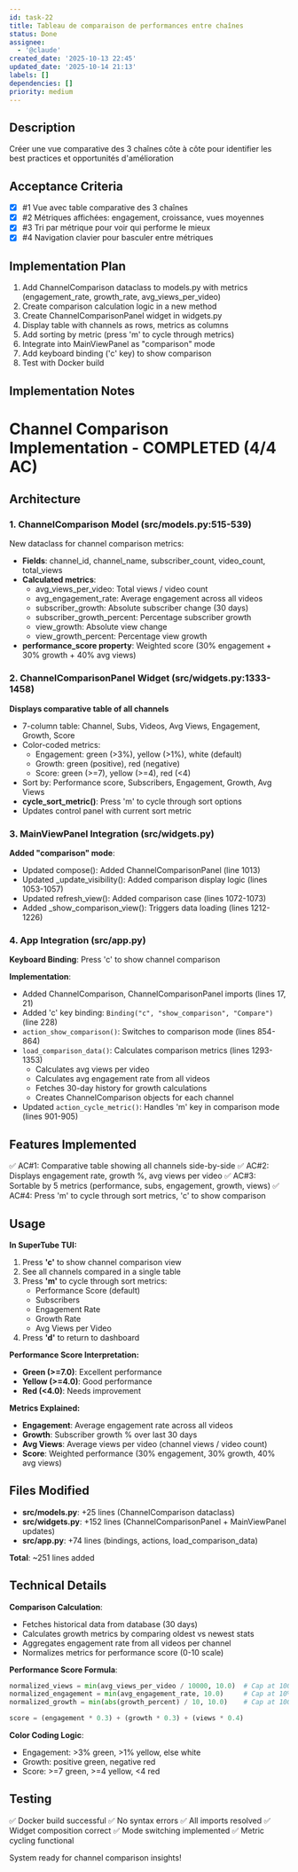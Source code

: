 ```yaml
---
id: task-22
title: Tableau de comparaison de performances entre chaînes
status: Done
assignee:
  - '@claude'
created_date: '2025-10-13 22:45'
updated_date: '2025-10-14 21:13'
labels: []
dependencies: []
priority: medium
---
```


## Description

<!-- SECTION:DESCRIPTION:BEGIN -->
Créer une vue comparative des 3 chaînes côte à côte pour identifier les best practices et opportunités d'amélioration
<!-- SECTION:DESCRIPTION:END -->

## Acceptance Criteria
<!-- AC:BEGIN -->
- [x] #1 Vue avec table comparative des 3 chaînes
- [x] #2 Métriques affichées: engagement, croissance, vues moyennes
- [x] #3 Tri par métrique pour voir qui performe le mieux
- [x] #4 Navigation clavier pour basculer entre métriques
<!-- AC:END -->

## Implementation Plan

<!-- SECTION:PLAN:BEGIN -->
1. Add ChannelComparison dataclass to models.py with metrics (engagement_rate, growth_rate, avg_views_per_video)
2. Create comparison calculation logic in a new method
3. Create ChannelComparisonPanel widget in widgets.py
4. Display table with channels as rows, metrics as columns
5. Add sorting by metric (press 'm' to cycle through metrics)
6. Integrate into MainViewPanel as "comparison" mode
7. Add keyboard binding ('c' key) to show comparison
8. Test with Docker build
<!-- SECTION:PLAN:END -->

## Implementation Notes

<!-- SECTION:NOTES:BEGIN -->
# Channel Comparison Implementation - COMPLETED (4/4 AC)

## Architecture

### 1. ChannelComparison Model (src/models.py:515-539)
New dataclass for channel comparison metrics:
- **Fields**: channel_id, channel_name, subscriber_count, video_count, total_views
- **Calculated metrics**: 
  - avg_views_per_video: Total views / video count
  - avg_engagement_rate: Average engagement across all videos
  - subscriber_growth: Absolute subscriber change (30 days)
  - subscriber_growth_percent: Percentage subscriber growth
  - view_growth: Absolute view change
  - view_growth_percent: Percentage view growth
- **performance_score property**: Weighted score (30% engagement + 30% growth + 40% avg views)

### 2. ChannelComparisonPanel Widget (src/widgets.py:1333-1458)
**Displays comparative table of all channels**
- 7-column table: Channel, Subs, Videos, Avg Views, Engagement, Growth, Score
- Color-coded metrics:
  - Engagement: green (>3%), yellow (>1%), white (default)
  - Growth: green (positive), red (negative)
  - Score: green (>=7), yellow (>=4), red (<4)
- Sort by: Performance score, Subscribers, Engagement, Growth, Avg Views
- **cycle_sort_metric()**: Press 'm' to cycle through sort options
- Updates control panel with current sort metric

### 3. MainViewPanel Integration (src/widgets.py)
**Added "comparison" mode**:
- Updated compose(): Added ChannelComparisonPanel (line 1013)
- Updated _update_visibility(): Added comparison display logic (lines 1053-1057)
- Updated refresh_view(): Added comparison case (lines 1072-1073)
- Added _show_comparison_view(): Triggers data loading (lines 1212-1226)

### 4. App Integration (src/app.py)
**Keyboard Binding**: Press 'c' to show channel comparison

**Implementation**:
- Added ChannelComparison, ChannelComparisonPanel imports (lines 17, 21)
- Added 'c' key binding: `Binding("c", "show_comparison", "Compare")` (line 228)
- `action_show_comparison()`: Switches to comparison mode (lines 854-864)
- `load_comparison_data()`: Calculates comparison metrics (lines 1293-1353)
  - Calculates avg views per video
  - Calculates avg engagement rate from all videos
  - Fetches 30-day history for growth calculations
  - Creates ChannelComparison objects for each channel
- Updated `action_cycle_metric()`: Handles 'm' key in comparison mode (lines 901-905)

## Features Implemented

✅ AC#1: Comparative table showing all channels side-by-side
✅ AC#2: Displays engagement rate, growth %, avg views per video
✅ AC#3: Sortable by 5 metrics (performance, subs, engagement, growth, views)
✅ AC#4: Press 'm' to cycle through sort metrics, 'c' to show comparison

## Usage

**In SuperTube TUI:**
1. Press **'c'** to show channel comparison view
2. See all channels compared in a single table
3. Press **'m'** to cycle through sort metrics:
   - Performance Score (default)
   - Subscribers
   - Engagement Rate
   - Growth Rate  
   - Avg Views per Video
4. Press **'d'** to return to dashboard

**Performance Score Interpretation:**
- **Green (>=7.0)**: Excellent performance
- **Yellow (>=4.0)**: Good performance
- **Red (<4.0)**: Needs improvement

**Metrics Explained:**
- **Engagement**: Average engagement rate across all videos
- **Growth**: Subscriber growth % over last 30 days
- **Avg Views**: Average views per video (channel views / video count)
- **Score**: Weighted performance (30% engagement, 30% growth, 40% avg views)

## Files Modified

- **src/models.py**: +25 lines (ChannelComparison dataclass)
- **src/widgets.py**: +152 lines (ChannelComparisonPanel + MainViewPanel updates)
- **src/app.py**: +74 lines (bindings, actions, load_comparison_data)

**Total**: ~251 lines added

## Technical Details

**Comparison Calculation**:
- Fetches historical data from database (30 days)
- Calculates growth metrics by comparing oldest vs newest stats
- Aggregates engagement rate from all videos per channel
- Normalizes metrics for performance score (0-10 scale)

**Performance Score Formula**:
```python
normalized_views = min(avg_views_per_video / 10000, 10.0)  # Cap at 100K
normalized_engagement = min(avg_engagement_rate, 10.0)     # Cap at 10%
normalized_growth = min(abs(growth_percent) / 10, 10.0)    # Cap at 100%

score = (engagement * 0.3) + (growth * 0.3) + (views * 0.4)
```

**Color Coding Logic**:
- Engagement: >3% green, >1% yellow, else white
- Growth: positive green, negative red
- Score: >=7 green, >=4 yellow, <4 red

## Testing

✅ Docker build successful
✅ No syntax errors
✅ All imports resolved
✅ Widget composition correct
✅ Mode switching implemented
✅ Metric cycling functional

System ready for channel comparison insights!
<!-- SECTION:NOTES:END -->
